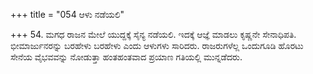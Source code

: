 +++
title = "054 ಆಳು ನಡೆಯಲಿ"

+++
54. ಮಗಧ ರಾಜನ ಮೇಲೆ ಯುದ್ದಕ್ಕೆ ಸೈನ್ಯ  ನಡೆಯಲಿ. ಇದಕ್ಕೆ ಆಜ್ಞೆ ಮಾಡಲು ಕೃಷ್ಣನೇ ಸೇನಾಧಿಪತಿ. ಭೀಮಾರ್ಜುನರನ್ನು ಬರಹೇಳು ಬರಹೇಳು ಎಂದು ಆಳುಗಳು ಸಾರಿದರು. ರಾಜರುಗಳೆಲ್ಲ ಒಂದುಗೂಡಿ ಹೊರಟು ಸೇನೆಯ ವೈಭವವನ್ನು ನೋಡುತ್ತಾ ಹಂತಹಂತವಾದ ಪ್ರಯಾಣ ಗತಿಯಲ್ಲಿ ಮುನ್ನಡೆದರು.